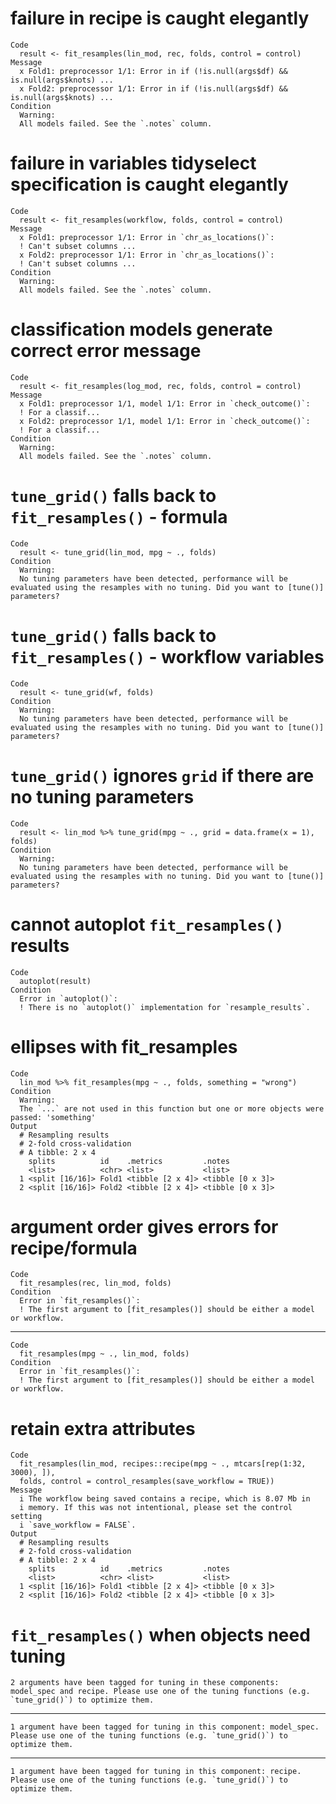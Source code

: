 # failure in recipe is caught elegantly

    Code
      result <- fit_resamples(lin_mod, rec, folds, control = control)
    Message
      x Fold1: preprocessor 1/1: Error in if (!is.null(args$df) && is.null(args$knots) ...
      x Fold2: preprocessor 1/1: Error in if (!is.null(args$df) && is.null(args$knots) ...
    Condition
      Warning:
      All models failed. See the `.notes` column.

# failure in variables tidyselect specification is caught elegantly

    Code
      result <- fit_resamples(workflow, folds, control = control)
    Message
      x Fold1: preprocessor 1/1: Error in `chr_as_locations()`:
      ! Can't subset columns ...
      x Fold2: preprocessor 1/1: Error in `chr_as_locations()`:
      ! Can't subset columns ...
    Condition
      Warning:
      All models failed. See the `.notes` column.

# classification models generate correct error message

    Code
      result <- fit_resamples(log_mod, rec, folds, control = control)
    Message
      x Fold1: preprocessor 1/1, model 1/1: Error in `check_outcome()`:
      ! For a classif...
      x Fold2: preprocessor 1/1, model 1/1: Error in `check_outcome()`:
      ! For a classif...
    Condition
      Warning:
      All models failed. See the `.notes` column.

# `tune_grid()` falls back to `fit_resamples()` - formula

    Code
      result <- tune_grid(lin_mod, mpg ~ ., folds)
    Condition
      Warning:
      No tuning parameters have been detected, performance will be evaluated using the resamples with no tuning. Did you want to [tune()] parameters?

# `tune_grid()` falls back to `fit_resamples()` - workflow variables

    Code
      result <- tune_grid(wf, folds)
    Condition
      Warning:
      No tuning parameters have been detected, performance will be evaluated using the resamples with no tuning. Did you want to [tune()] parameters?

# `tune_grid()` ignores `grid` if there are no tuning parameters

    Code
      result <- lin_mod %>% tune_grid(mpg ~ ., grid = data.frame(x = 1), folds)
    Condition
      Warning:
      No tuning parameters have been detected, performance will be evaluated using the resamples with no tuning. Did you want to [tune()] parameters?

# cannot autoplot `fit_resamples()` results

    Code
      autoplot(result)
    Condition
      Error in `autoplot()`:
      ! There is no `autoplot()` implementation for `resample_results`.

# ellipses with fit_resamples

    Code
      lin_mod %>% fit_resamples(mpg ~ ., folds, something = "wrong")
    Condition
      Warning:
      The `...` are not used in this function but one or more objects were passed: 'something'
    Output
      # Resampling results
      # 2-fold cross-validation 
      # A tibble: 2 x 4
        splits          id    .metrics         .notes          
        <list>          <chr> <list>           <list>          
      1 <split [16/16]> Fold1 <tibble [2 x 4]> <tibble [0 x 3]>
      2 <split [16/16]> Fold2 <tibble [2 x 4]> <tibble [0 x 3]>

# argument order gives errors for recipe/formula

    Code
      fit_resamples(rec, lin_mod, folds)
    Condition
      Error in `fit_resamples()`:
      ! The first argument to [fit_resamples()] should be either a model or workflow.

---

    Code
      fit_resamples(mpg ~ ., lin_mod, folds)
    Condition
      Error in `fit_resamples()`:
      ! The first argument to [fit_resamples()] should be either a model or workflow.

# retain extra attributes

    Code
      fit_resamples(lin_mod, recipes::recipe(mpg ~ ., mtcars[rep(1:32, 3000), ]),
      folds, control = control_resamples(save_workflow = TRUE))
    Message
      i The workflow being saved contains a recipe, which is 8.07 Mb in
      i memory. If this was not intentional, please set the control setting
      i `save_workflow = FALSE`.
    Output
      # Resampling results
      # 2-fold cross-validation 
      # A tibble: 2 x 4
        splits          id    .metrics         .notes          
        <list>          <chr> <list>           <list>          
      1 <split [16/16]> Fold1 <tibble [2 x 4]> <tibble [0 x 3]>
      2 <split [16/16]> Fold2 <tibble [2 x 4]> <tibble [0 x 3]>

# `fit_resamples()` when objects need tuning

    2 arguments have been tagged for tuning in these components: model_spec and recipe. Please use one of the tuning functions (e.g. `tune_grid()`) to optimize them.

---

    1 argument have been tagged for tuning in this component: model_spec. Please use one of the tuning functions (e.g. `tune_grid()`) to optimize them.

---

    1 argument have been tagged for tuning in this component: recipe. Please use one of the tuning functions (e.g. `tune_grid()`) to optimize them.

